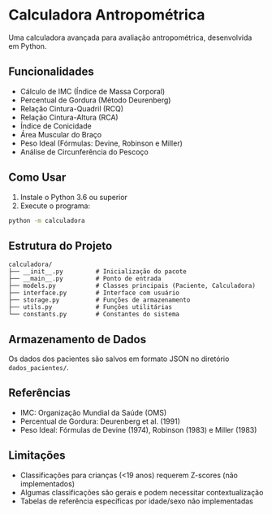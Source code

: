 # Calculadora Antropométrica

Uma calculadora avançada para avaliação antropométrica, desenvolvida em Python.

## Funcionalidades

- Cálculo de IMC (Índice de Massa Corporal)
- Percentual de Gordura (Método Deurenberg)
- Relação Cintura-Quadril (RCQ)
- Relação Cintura-Altura (RCA)
- Índice de Conicidade
- Área Muscular do Braço
- Peso Ideal (Fórmulas: Devine, Robinson e Miller)
- Análise de Circunferência do Pescoço

## Como Usar

1. Instale o Python 3.6 ou superior
2. Execute o programa:
```bash
python -m calculadora
```

## Estrutura do Projeto

```
calculadora/
├── __init__.py         # Inicialização do pacote
├── __main__.py         # Ponto de entrada
├── models.py           # Classes principais (Paciente, Calculadora)
├── interface.py        # Interface com usuário
├── storage.py          # Funções de armazenamento
├── utils.py            # Funções utilitárias
└── constants.py        # Constantes do sistema
```

## Armazenamento de Dados

Os dados dos pacientes são salvos em formato JSON no diretório `dados_pacientes/`.

## Referências

- IMC: Organização Mundial da Saúde (OMS)
- Percentual de Gordura: Deurenberg et al. (1991)
- Peso Ideal: Fórmulas de Devine (1974), Robinson (1983) e Miller (1983)

## Limitações

- Classificações para crianças (<19 anos) requerem Z-scores (não implementados)
- Algumas classificações são gerais e podem necessitar contextualização
- Tabelas de referência específicas por idade/sexo não implementadas 